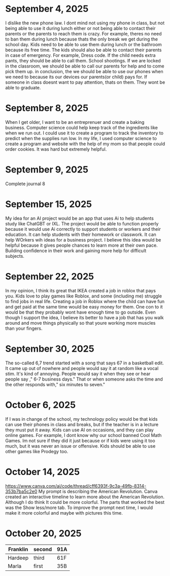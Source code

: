 # September 4, 2025
I dislike the new phone law. I dont mind not using my phone in class, but not being able to use it during lunch either or not being able to contact their parents or the parents to reach them is crazy. For example, theres no need to ban them during lunch because thats the only break we get during the school day. Kids need to be able to use them during lunch or the bathroom because its free time. The kids should also be able to contact their parents in case of emergency. For example, Dress code. If the child needs extra pants, they should be able to call them. School shootings. If we are locked in the classroom, we should be able to call our parents for help and to come pick them up. in conclusion, the we should be able to use our phones when we need to because its our devices our parents(or child) pays for. If someone in class doesnt want to pay attention, thats on them. They wont be able to graduate.

# September 8, 2025
When I get older, I want to be an entreprenuer and create a baking business. Computer science could help keep track of the ingredients like when we run out. I could use it to create a program to track the inventory to predict when the supplies run low. In my life, I used computer science to create a program and website with the help of my mom so that people could order cookies. It was hard but extremely helpful.

# September 9, 2025
Complete journal 8

# September 15, 2025
My idea for an AI project would be an app that uses Ai to help students study like ChatGBT or IXL. The project would be able to function properly because it would use Ai correctly to support students or workers and their education. It can help students with their homework or classwork. It can help WOrkers wih ideas for a business project. I believe this idea would be helpful because it gives people chances to learn more at their own pace. Building confidence in their work and gaining more help for difficult subjects.

# September 22, 2025
In my opinion, I think its great that IKEA created a job in roblox that pays you. Kids love to play games like Roblox, and some (including me) struggle to find jobs in real life. Creating a job in Roblox where the child can have fun and get paid at the same time would be easy money for them. One con to it would be that they probably wont have enough time to go outside. Even though I support the idea, I believe its better to have a job that has you walk around and move things physically so that youre working more muscles than your fingers.

# September 30, 2025
The so-called 6,7 trend started with a song that says 67 in a basketball edit. It came up out of nowhere and people would say it at random like a vocal stim. It's kind of annoying. People would say it when they see or hear people say ," 6-7 business days." That or when someone asks the time and the other responds with," six minutes to seven."

# October 6, 2025
If I was in change of the school, my technology policy would be that kids can use their phones in class and breaks, but if the teacher is in a lecture they must put it away. Kids can use AI on occasions, and they can play online games. For example, I dont know why our school banned Cool Math Games. Im not sure if they did it just because or if kids were using it too much, but it was never an issue or offensive. Kids should be able to use other games like Prodegy too.

# October 14, 2025
https://www.canva.com/ai/code/thread/cff6393f-9c3a-49fb-8314-353b7ba5c2e0
My prompt is describing the American Revolution. Canva created an interactive timeline to learn more about the American Revolution. Although I do think It could be more colorful. The parts that worked the best was the Show less/more tab. To improve the prompt next time, I would make it more colorful and maybe with pictures this time.

# October 20, 2025
| Franklin | second | 91A |
|----------|--------|-----|
| Hardeep  | third  | 61F |
| Marla    | first  | 35B |

